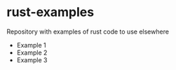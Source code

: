 # rust-examples
Repository with examples of rust code to use elsewhere

- Example 1
- Example 2
- Example 3